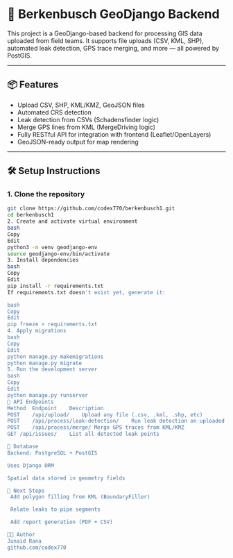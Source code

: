 # 🚀 Berkenbusch GeoDjango Backend

This project is a GeoDjango-based backend for processing GIS data uploaded from field teams. It supports file uploads (CSV, KML, SHP), automated leak detection, GPS trace merging, and more — all powered by PostGIS.

---

## 📦 Features

- Upload CSV, SHP, KML/KMZ, GeoJSON files
- Automated CRS detection
- Leak detection from CSVs (Schadensfinder logic)
- Merge GPS lines from KML (MergeDriving logic)
- Fully RESTful API for integration with frontend (Leaflet/OpenLayers)
- GeoJSON-ready output for map rendering

---

## 🛠️ Setup Instructions

### 1. Clone the repository
```bash
git clone https://github.com/codex770/berkenbusch1.git
cd berkenbusch1
2. Create and activate virtual environment
bash
Copy
Edit
python3 -m venv geodjango-env
source geodjango-env/bin/activate
3. Install dependencies
bash
Copy
Edit
pip install -r requirements.txt
If requirements.txt doesn't exist yet, generate it:

bash
Copy
Edit
pip freeze > requirements.txt
4. Apply migrations
bash
Copy
Edit
python manage.py makemigrations
python manage.py migrate
5. Run the development server
bash
Copy
Edit
python manage.py runserver
🔌 API Endpoints
Method	Endpoint	Description
POST	/api/upload/	Upload any file (.csv, .kml, .shp, etc)
POST	/api/process/leak-detection/	Run leak detection on uploaded CSV
POST	/api/process/merge/	Merge GPS traces from KML/KMZ
GET	/api/issues/	List all detected leak points

💾 Database
Backend: PostgreSQL + PostGIS

Uses Django ORM

Spatial data stored in geometry fields

📍 Next Steps
 Add polygon filling from KML (BoundaryFiller)

 Relate leaks to pipe segments

 Add report generation (PDF + CSV)

👨‍💻 Author
Junaid Rana
github.com/codex770

